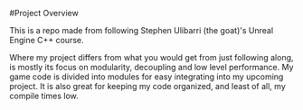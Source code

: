 #Project Overview

This is a repo made from following Stephen Ulibarri (the goat)'s Unreal Engine C++ course.

Where my project differs from what you would get from just following along, is mostly its focus on modularity, decoupling and low level performance.
My game code is divided into modules for easy integrating into my upcoming project. It is also great for keeping my code organized, and least of all, my compile times low.
